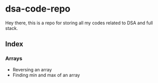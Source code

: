 # dsa-code-repo

Hey there, this is a repo for storing all my codes related to DSA and full stack.

## Index
### Arrays
- Reversing an array
- Finding min and max of an array
